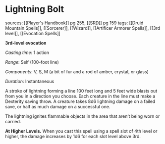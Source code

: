 # Lightning Bolt
sources: [[Player's Handbook]] pg 255, [[SRD]] pg 159
tags: [[Druid Mountain Spells]], [[Sorcerer]], [[Wizard]], [[Artificer Armorer Spells]], [[3rd level]], [[Evocation Spells]]

**3rd-level evocation**

*Casting time*: 1 action

*Range*: Self (100-foot line)

*Components*: V, S, M (a bit of fur and a rod of amber, crystal, or glass)

*Duration*: Instantaneous

A stroke of lightning forming a line 100 feet long and 5 feet wide blasts out from you in a direction you choose. Each creature in the line must make a Dexterity saving throw. A creature takes 8d6 lightning damage on a failed save, or half as much damage on a successful one.

The lightning ignites flammable objects in the area that aren’t being worn or carried.

**At Higher Levels.** When you cast this spell using a spell slot of 4th level or higher, the damage increases by 1d6 for each slot level above 3rd.
